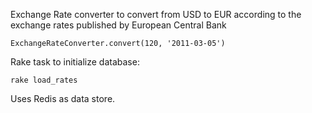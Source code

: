 Exchange Rate converter to convert from USD to EUR according to the exchange rates published by European Central Bank

`ExchangeRateConverter.convert(120, '2011-03-05')`

Rake task to initialize database:

`rake load_rates`

Uses Redis as data store.
